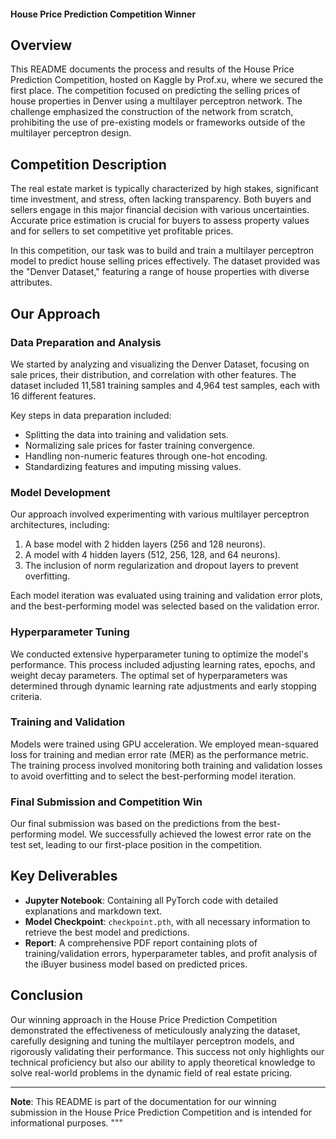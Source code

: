 #### House Price Prediction Competition Winner

## Overview

This README documents the process and results of the House Price Prediction Competition, hosted on Kaggle by Prof.xu, where we secured the first place. The competition focused on predicting the selling prices of house properties in Denver using a multilayer perceptron network. The challenge emphasized the construction of the network from scratch, prohibiting the use of pre-existing models or frameworks outside of the multilayer perceptron design.

## Competition Description

The real estate market is typically characterized by high stakes, significant time investment, and stress, often lacking transparency. Both buyers and sellers engage in this major financial decision with various uncertainties. Accurate price estimation is crucial for buyers to assess property values and for sellers to set competitive yet profitable prices.

In this competition, our task was to build and train a multilayer perceptron model to predict house selling prices effectively. The dataset provided was the "Denver Dataset," featuring a range of house properties with diverse attributes.

## Our Approach

### Data Preparation and Analysis

We started by analyzing and visualizing the Denver Dataset, focusing on sale prices, their distribution, and correlation with other features. The dataset included 11,581 training samples and 4,964 test samples, each with 16 different features.

Key steps in data preparation included:

- Splitting the data into training and validation sets.
- Normalizing sale prices for faster training convergence.
- Handling non-numeric features through one-hot encoding.
- Standardizing features and imputing missing values.

### Model Development

Our approach involved experimenting with various multilayer perceptron architectures, including:

1. A base model with 2 hidden layers (256 and 128 neurons).
2. A model with 4 hidden layers (512, 256, 128, and 64 neurons).
3. The inclusion of norm regularization and dropout layers to prevent overfitting.

Each model iteration was evaluated using training and validation error plots, and the best-performing model was selected based on the validation error.

### Hyperparameter Tuning

We conducted extensive hyperparameter tuning to optimize the model's performance. This process included adjusting learning rates, epochs, and weight decay parameters. The optimal set of hyperparameters was determined through dynamic learning rate adjustments and early stopping criteria.

### Training and Validation

Models were trained using GPU acceleration. We employed mean-squared loss for training and median error rate (MER) as the performance metric. The training process involved monitoring both training and validation losses to avoid overfitting and to select the best-performing model iteration.

### Final Submission and Competition Win

Our final submission was based on the predictions from the best-performing model. We successfully achieved the lowest error rate on the test set, leading to our first-place position in the competition.

## Key Deliverables

- **Jupyter Notebook**: Containing all PyTorch code with detailed explanations and markdown text.
- **Model Checkpoint**: `checkpoint.pth`, with all necessary information to retrieve the best model and predictions.
- **Report**: A comprehensive PDF report containing plots of training/validation errors, hyperparameter tables, and profit analysis of the iBuyer business model based on predicted prices.

## Conclusion

Our winning approach in the House Price Prediction Competition demonstrated the effectiveness of meticulously analyzing the dataset, carefully designing and tuning the multilayer perceptron models, and rigorously validating their performance. This success not only highlights our technical proficiency but also our ability to apply theoretical knowledge to solve real-world problems in the dynamic field of real estate pricing.

---

**Note**: This README is part of the documentation for our winning submission in the House Price Prediction Competition and is intended for informational purposes.
"""


